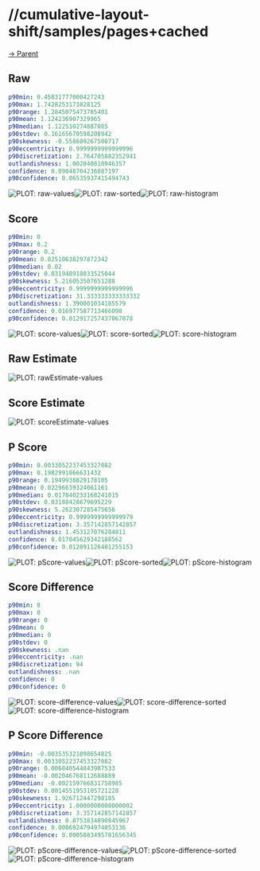 
# //cumulative-layout-shift/samples/pages+cached

[→ Parent](../..)


## Raw


```yaml
p90min: 0.45831777000427243
p90max: 1.7428253173828125
p90range: 1.2845075473785401
p90mean: 1.124236907329965
p90median: 1.122510274887085
p90stdev: 0.16165670598208942
p90skewness: -0.558689267500717
p90eccentricity: 0.9999999999999996
p90discretization: 2.764705882352941
outlandishness: 1.002040810946357
confidence: 0.09048704236087197
p90confidence: 0.06535937415494743

```

![PLOT: raw-values](./raw/values.svg)![PLOT: raw-sorted](./raw/sorted.svg)![PLOT: raw-histogram](./raw/histogram.svg)
## Score


```yaml
p90min: 0
p90max: 0.2
p90range: 0.2
p90mean: 0.02510638297872342
p90median: 0.02
p90stdev: 0.031948918033525044
p90skewness: 5.216053507651288
p90eccentricity: 0.9999999999999996
p90discretization: 31.333333333333332
outlandishness: 1.390001034185579
confidence: 0.016977587713466098
p90confidence: 0.012917257437067078

```

![PLOT: score-values](./score/values.svg)![PLOT: score-sorted](./score/sorted.svg)![PLOT: score-histogram](./score/histogram.svg)
## Raw Estimate

![PLOT: rawEstimate-values](./rawEstimate/values.svg)
## Score Estimate

![PLOT: scoreEstimate-values](./scoreEstimate/values.svg)
## P Score


```yaml
p90min: 0.0033052237453327082
p90max: 0.1982991066631432
p90range: 0.1949938829178105
p90mean: 0.02296639324061161
p90median: 0.017840233168241015
p90stdev: 0.03188428679695229
p90skewness: 5.262307285475656
p90eccentricity: 0.9999999999999979
p90discretization: 3.357142857142857
outlandishness: 1.453127076284811
confidence: 0.017045629342188562
p90confidence: 0.012891126401255153

```

![PLOT: pScore-values](./pScore/values.svg)![PLOT: pScore-sorted](./pScore/sorted.svg)![PLOT: pScore-histogram](./pScore/histogram.svg)
## Score Difference


```yaml
p90min: 0
p90max: 0
p90range: 0
p90mean: 0
p90median: 0
p90stdev: 0
p90skewness: .nan
p90eccentricity: .nan
p90discretization: 94
outlandishness: .nan
confidence: 0
p90confidence: 0

```

![PLOT: score-difference-values](./score-difference/values.svg)![PLOT: score-difference-sorted](./score-difference/sorted.svg)![PLOT: score-difference-histogram](./score-difference/histogram.svg)
## P Score Difference


```yaml
p90min: -0.003535321098654825
p90max: 0.0033052237453327082
p90range: 0.006840544843987533
p90mean: -0.002046768112688889
p90median: -0.002159766831758985
p90stdev: 0.0014551953105721228
p90skewness: 1.926712447298105
p90eccentricity: 1.0000000000000002
p90discretization: 3.357142857142857
outlandishness: 0.8753834890845967
confidence: 0.0006924794974053136
p90confidence: 0.0005883495781656345

```

![PLOT: pScore-difference-values](./pScore-difference/values.svg)![PLOT: pScore-difference-sorted](./pScore-difference/sorted.svg)![PLOT: pScore-difference-histogram](./pScore-difference/histogram.svg)
